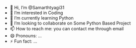 - 👋 Hi, I’m @Samarthtyagi31
- 👀 I’m interested in Coding
- 🌱 I’m currently learning Python
- 💞️ I’m looking to collaborate on Some Python Based Project
- 📫 How to reach me: you can contact me through email
- 😄 Pronouns: ...
- ⚡ Fun fact: ...

<!---
Samarthtyagi31/Samarthtyagi31 is a ✨ special ✨ repository because its `README.md` (this file) appears on your GitHub profile.
You can click the Preview link to take a look at your changes.
--->
